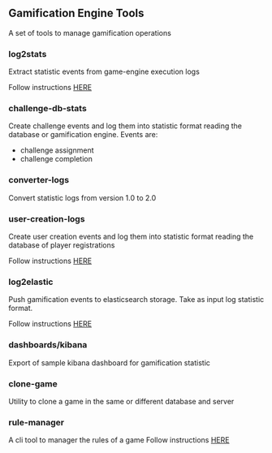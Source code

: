 ## Gamification Engine Tools
A set of tools to manage gamification operations

### log2stats
Extract statistic events from game-engine execution logs

Follow instructions [HERE](log2stats/README.md)
### challenge-db-stats
Create challenge events and log them into statistic format reading the database or gamification engine.
Events are: 
* challenge assignment
* challenge completion
### converter-logs
Convert statistic logs from version 1.0 to 2.0
### user-creation-logs
Create user creation events and log them into statistic format reading the database of player registrations

Follow instructions [HERE](user-creation-logs/README.md)
### log2elastic
Push gamification events to elasticsearch storage. Take as input log statistic format.

Follow instructions [HERE](log2elastic/README.md)
### dashboards/kibana
Export of sample kibana dashboard for gamification statistic
### clone-game
Utility to clone a game in the same or different database and server
### rule-manager
A cli tool to manager the rules of a game
Follow instructions [HERE](rule-manager/README.md)
